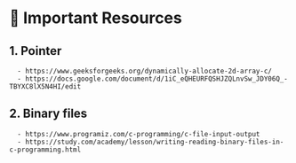 # 🚀 Important Resources

## 1. Pointer  
      - https://www.geeksforgeeks.org/dynamically-allocate-2d-array-c/
      - https://docs.google.com/document/d/1iC_eQHEURFQSHJZQLnvSw_JDY06Q_-TBYXC8lX5N4HI/edit

## 2. Binary files 
      - https://www.programiz.com/c-programming/c-file-input-output
      - https://study.com/academy/lesson/writing-reading-binary-files-in-c-programming.html 
